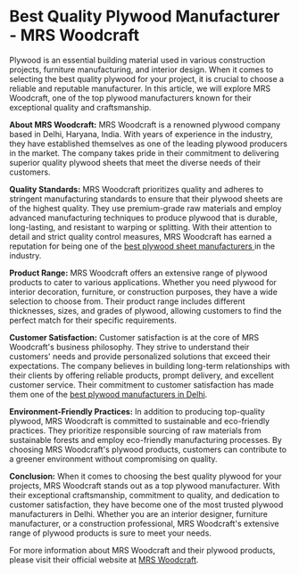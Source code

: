<h1>Best Quality Plywood Manufacturer - MRS Woodcraft</h1>

<p>Plywood is an essential building material used in various construction projects, furniture manufacturing, and interior design. When it comes to selecting the best quality plywood for your project, it is crucial to choose a reliable and reputable manufacturer. In this article, we will explore MRS Woodcraft, one of the top plywood manufacturers known for their exceptional quality and craftsmanship.</p>

<p><b>About MRS Woodcraft:</b> MRS Woodcraft is a renowned plywood company based in Delhi, Haryana, India. With years of experience in the industry, they have established themselves as one of the leading plywood producers in the market. The company takes pride in their commitment to delivering superior quality plywood sheets that meet the diverse needs of their customers.</p>

<p><b>Quality Standards:</b> MRS Woodcraft prioritizes quality and adheres to stringent manufacturing standards to ensure that their plywood sheets are of the highest quality. They use premium-grade raw materials and employ advanced manufacturing techniques to produce plywood that is durable, long-lasting, and resistant to warping or splitting. With their attention to detail and strict quality control measures, MRS Woodcraft has earned a reputation for being one of the <a href="https://mrswoodcraft.com/plywood">best plywood sheet manufacturers </a>in the industry.</p>

<p><b>Product Range:</b> MRS Woodcraft offers an extensive range of plywood products to cater to various applications. Whether you need plywood for interior decoration, furniture, or construction purposes, they have a wide selection to choose from. Their product range includes different thicknesses, sizes, and grades of plywood, allowing customers to find the perfect match for their specific requirements.</p>

<p><b>Customer Satisfaction:</b> Customer satisfaction is at the core of MRS Woodcraft's business philosophy. They strive to understand their customers' needs and provide personalized solutions that exceed their expectations. The company believes in building long-term relationships with their clients by offering reliable products, prompt delivery, and excellent customer service. Their commitment to customer satisfaction has made them one of the <a href="https://mrswoodcraft.com">best plywood manufacturers in Delhi</a>.</p>

<p><b>Environment-Friendly Practices:</b> In addition to producing top-quality plywood, MRS Woodcraft is committed to sustainable and eco-friendly practices. They prioritize responsible sourcing of raw materials from sustainable forests and employ eco-friendly manufacturing processes. By choosing MRS Woodcraft's plywood products, customers can contribute to a greener environment without compromising on quality.</p>

<p><b>Conclusion:</b> When it comes to choosing the best quality plywood for your projects, MRS Woodcraft stands out as a top plywood manufacturer. With their exceptional craftsmanship, commitment to quality, and dedication to customer satisfaction, they have become one of the most trusted plywood manufacturers in Delhi. Whether you are an interior designer, furniture manufacturer, or a construction professional, MRS Woodcraft's extensive range of plywood products is sure to meet your needs.</p>

<p>For more information about MRS Woodcraft and their plywood products, please visit their official website at <a href="https://mrswoodcraft.com/">MRS Woodcraft</a>.</p>
